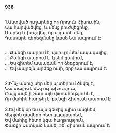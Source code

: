 **938**

\
1.Աստված ուղարկեց Իր Որդուն Հիսուսին,\
Նա հարվածվեց, և մենք բուժվեցինք,\
Ապրեց և խաչվեց, որ ազատե մեզ,\
Դատարկ գերեզմանը կասե Նա ապրում է:

\
 ... Քանզի ապրում է, վախ չունեմ ապագայից,\
 ... Քանզի ապրում է, էլ չեմ ցավում,\
 ... Ես գիտեմ ապագան Իր ձեռքերում է,\
 ... Եվ ապրելն արժեք ունի, երբ Նա ապրում է:

\
2.Ի՜նչ անուշ սեր մեր սրտերում ծնվել է,\
Նա տալիս է մեզ ուրախություն,\
Բայց ավելի շատ այն վստահությունն է,\
Որ մահին հաղթել է, քանզի Հիսուսն ապրում է:\
\
3.Եվ մեկ օր ես այն գետից պիտ անցնեմ,\
Վերջին ցավերի հետ կպայքարեմ,\
Եվ մահից հետո կգա հաղթություն,\
Փառքի Աստված կասե, թե՝ Հիսուսն ապրում է:
